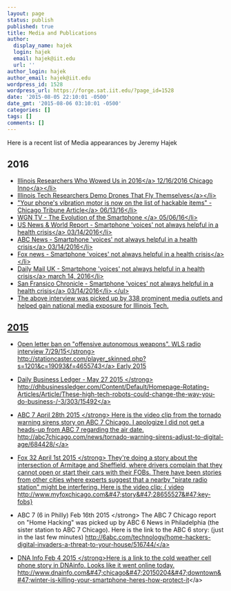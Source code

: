 ```yaml
---
layout: page
status: publish
published: true
title: Media and Publications
author:
  display_name: hajek
  login: hajek
  email: hajek@iit.edu
  url: ''
author_login: hajek
author_email: hajek@iit.edu
wordpress_id: 1528
wordpress_url: https://forge.sat.iit.edu/?page_id=1528
date: '2015-08-05 22:10:01 -0500'
date_gmt: '2015-08-06 03:10:01 -0500'
categories: []
tags: []
comments: []
---
```

Here is a recent list of Media appearances by Jeremy Hajek
## 2016

* <a href="http:&#47;&#47;chicagoinno.streetwise.co&#47;2016&#47;12&#47;16&#47;top-illinois-researchers-and-research-projects-in-2016&#47;">Illinois Researchers Who Wowed Us in 2016<&#47;a> 12&#47;16&#47;2016 <a href="http:&#47;&#47;chicagoinno.streetwise.co&#47;">Chicago Inno<&#47;a><&#47;li>
* <a href="http:&#47;&#47;chicagoinno.streetwise.co&#47;2016&#47;07&#47;27&#47;illinois-tech-researchers-demo-drones-that-fly-themselves&#47;">Illinois Tech Researchers Demo Drones That Fly Themselves<&#47;a><&#47;li>
* <a href="http:&#47;&#47;www.chicagotribune.com&#47;bluesky&#47;originals&#47;ct-vibration-motor-university-of-illinois-study-bsi-20160613-story.html">"Your phone's vibration motor is now on the list of hackable items" - Chicago Tribune Article<&#47;a> 06&#47;13&#47;16<&#47;li>
* <a href="http:&#47;&#47;wgntv.com&#47;2016&#47;05&#47;05&#47;the-evolution-of-the-smartphone&#47;#ooid=1yNXliMzE6tnMFasD0cwyq2N9s_gGxS-">WGN TV - The Evolution of the Smartphone <&#47;a> 05&#47;06&#47;16<&#47;li>
* <a href="http:&#47;&#47;www.usnews.com&#47;news&#47;technology&#47;articles&#47;2016-03-14&#47;smartphone-voices-not-always-helpful-in-health-crisis">US News & World Report - Smartphone 'voices' not always helpful in a health crisis<&#47;a> 03&#47;14&#47;2016<&#47;li>
* <a href="http:&#47;&#47;abcnews.go.com&#47;Technology&#47;wireStory&#47;smartphone-voices-helpful-health-crisis-37633175">ABC News - Smartphone 'voices' not always helpful in a health crisis<&#47;a> 03&#47;14&#47;2016<&#47;li>
* <a href="http:&#47;&#47;www.foxnews.com&#47;health&#47;2016&#47;03&#47;14&#47;smartphone-voices-not-always-helpful-in-health-crisis.html?utm_source=feedburner&utm_medium=feed&utm_campaign=Feed%3A+foxnews%2Fhealth+%28Internal+-+Health+-+Text%29">Fox news - Smartphone 'voices' not always helpful in a health crisis<&#47;a><&#47;li>
* <a href="http:&#47;&#47;www.dailymail.co.uk&#47;sciencetech&#47;article-3492121&#47;Researchers-slam-smartphone-assistants-failing-offer-help-owners-rape-mental-illness-questions.html">Daily Mail UK - Smartphone 'voices' not always helpful in a health crisis<&#47;a> march 14, 2016<&#47;li>
* <a href="http:&#47;&#47;www.sfgate.com&#47;business&#47;technology&#47;article&#47;Smartphone-voices-not-always-helpful-in-health-6888679.php">San Fransico Chronicle  - Smartphone 'voices' not always helpful in a health crisis<&#47;a> 03&#47;14&#47;2016<&#47;li>
<&#47;ul>
* The above interview was picked up by 338 prominent media outlets and helped gain national media exposure for Illinois Tech. 

## 2015

* Open letter ban on "offensive autonomous weapons". WLS radio interview 7&#47;29&#47;15<&#47;strong>
<a href="http:&#47;&#47;stationcaster.com&#47;player_skinned.php?s=1201&c=19093&f=4655743">http:&#47;&#47;stationcaster.com&#47;player_skinned.php?s=1201&c=19093&f=4655743<&#47;a> Early 2015
* Daily Business Ledger - May 27 2015
<&#47;strong>
<a href="http:&#47;&#47;dhbusinessledger.com&#47;Content&#47;Default&#47;Homepage-Rotating-Articles&#47;Article&#47;These-high-tech-robots-could-change-the-way-you-do-business-&#47;-3&#47;303&#47;15492">http:&#47;&#47;dhbusinessledger.com&#47;Content&#47;Default&#47;Homepage-Rotating-Articles&#47;Article&#47;These-high-tech-robots-could-change-the-way-you-do-business-&#47;-3&#47;303&#47;15492<&#47;a>

* ABC 7 April 28th 2015 <&#47;strong>
Here is the video clip from the tornado warning sirens story on ABC 7 Chicago. I apologize I did not get a heads-up from ABC 7 regarding the air date.
<a href="http:&#47;&#47;abc7chicago.com&#47;news&#47;tornado-warning-sirens-adjust-to-digital-age&#47;684428&#47;">http:&#47;&#47;abc7chicago.com&#47;news&#47;tornado-warning-sirens-adjust-to-digital-age&#47;684428&#47;<&#47;a>

* Fox 32 April 1st 2015
<&#47;strong>
They're doing a story about the intersection of Armitage and Sheffield, where drivers complain that they cannot open or start their cars with their FOBs. There have been stories from other cities where experts suggest that a nearby "pirate radio station" might be interfering.
Here is the video clip:
{ video http:&#47;&#47;www.myfoxchicago.com&#47;story&#47;28655527&#47;key-fobs}
* ABC 7 (6 in Philly)  Feb 16th 2015
<&#47;strong>
The ABC 7 Chicago report on "Home Hacking" was picked up by ABC 6 News in Philadelphia (the sister station to ABC 7 Chicago). Here is the link to the ABC 6 story: (just in the last few minutes)
<a href="http:&#47;&#47;6abc.com&#47;technology&#47;home-hackers-digital-invaders-a-threat-to-your-house&#47;516744&#47;">http:&#47;&#47;6abc.com&#47;technology&#47;home-hackers-digital-invaders-a-threat-to-your-house&#47;516744&#47;<&#47;a>

* DNA Info Feb 4 2015
<&#47;strong>Here is a link to the cold weather cell phone story in DNAinfo. Looks like it went online today.
<a href="http:&#47;&#47;www.dnainfo.com&#47;chicago&#47;20150204&#47;downtown&#47;winter-is-killing-your-smartphone-heres-how-protect-it">http:&#47;&#47;www.dnainfo.com&#47;chicago&#47;20150204&#47;downtown&#47;winter-is-killing-your-smartphone-heres-how-protect-it<&#47;a>
